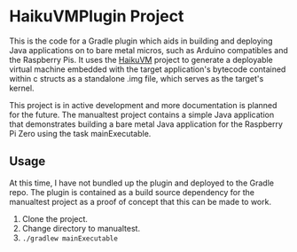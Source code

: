 # HaikuVMPlugin Project

This is the code for a Gradle plugin which aids in building and deploying Java applications on to bare metal
micros, such as Arduino compatibles and the Raspberry Pis. It uses the [HaikuVM](http://haiku-vm.sourceforge.net/) project to generate a
deployable virtual machine embedded with the target application's bytecode contained within c structs as a 
standalone .img file, which serves as the target's kernel.

This project is in active development and more documentation is planned for the future. The manualtest project
contains a simple Java application that demonstrates building a bare metal Java application for the Raspberry Pi
Zero using the task mainExecutable.

## Usage
At this time, I have not bundled up the plugin and deployed to the Gradle repo. The plugin is contained as a build source dependency for the manualtest project as a proof of concept that this can be made to work.
1. Clone the project.
2. Change directory to manualtest.
3. `./gradlew mainExecutable`
